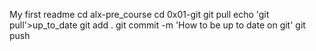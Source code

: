 My first readme
cd alx-pre_course
cd 0x01-git
git pull
echo 'git pull'>up_to_date
git add .
git commit -m 'How to be up to date on git'
git push
